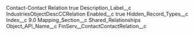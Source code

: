<?xml version="1.0" encoding="UTF-8"?>
<CustomMetadata xmlns="http://soap.sforce.com/2006/04/metadata" xmlns:xsi="http://www.w3.org/2001/XMLSchema-instance" xmlns:xsd="http://www.w3.org/2001/XMLSchema">
    <label>Contact-Contact Relation</label>
    <protected>true</protected>
    <values>
        <field>Description_Label__c</field>
        <value xsi:type="xsd:string">IndustriesObjectDescCCRelation</value>
    </values>
    <values>
        <field>Enabled__c</field>
        <value xsi:type="xsd:boolean">true</value>
    </values>
    <values>
        <field>Hidden_Record_Types__c</field>
        <value xsi:nil="true"/>
    </values>
    <values>
        <field>Index__c</field>
        <value xsi:type="xsd:double">9.0</value>
    </values>
    <values>
        <field>Mapping_Section__c</field>
        <value xsi:type="xsd:string">Shared_Relationships</value>
    </values>
    <values>
        <field>Object_API_Name__c</field>
        <value xsi:type="xsd:string">FinServ__ContactContactRelation__c</value>
    </values>
</CustomMetadata>
